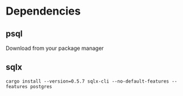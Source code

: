 
# Dependencies

## psql
Download from your package manager

## sqlx
`cargo install --version=0.5.7 sqlx-cli --no-default-features --features postgres`